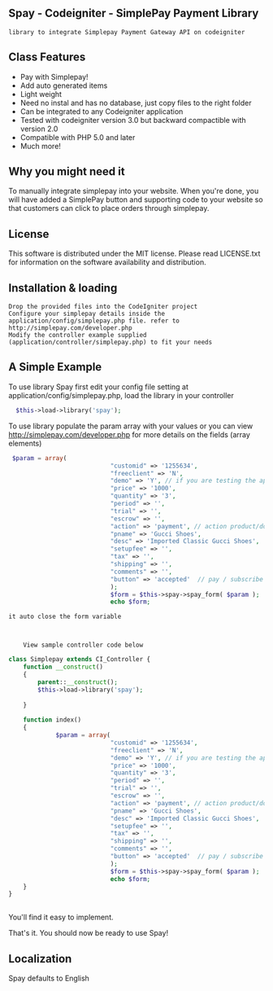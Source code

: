 ## Spay - Codeigniter - SimplePay Payment Library
	library to integrate Simplepay Payment Gateway API on codeigniter

## Class Features

- Pay with Simplepay!
- Add auto generated items 
- Light weight
- Need no instal and has no database, just copy files to the right folder
- Can be integrated to any Codeigniter application
- Tested with codeigniter version 3.0 but backward compactible with version 2.0
- Compatible with PHP 5.0 and later
- Much more!

## Why you might need it

 To manually integrate simplepay into your website. When you're done, you will have added a SimplePay button and supporting code to your website so that customers can click to place orders through simplepay.

## License

This software is distributed under the MIT license. Please read LICENSE.txt for information on the
software availability and distribution.

## Installation & loading



    Drop the provided files into the CodeIgniter project
    Configure your simplepay details inside the application/config/simplepay.php file. refer to http://simplepay.com/developer.php
    Modify the controller example supplied (application/controller/simplepay.php) to fit your needs

	
## A Simple Example

  To use library Spay first edit your config file setting at
  application/config/simplepay.php,
  load the library in your controller
```php
  $this->load->library('spay');
```

   To use library 
   populate the param array with your values or you can view http://simplepay.com/developer.php for more details on the fields (array elements)
```php
 $param = array(
							"customid" => '1255634',
							"freeclient" => 'N',
							"demo" => 'Y', // if you are testing the application [ Y / N ]
							"price" => '1000',
							"quantity" => '3',
							"period" => '',
							"trial" => '',
							"escrow" => '',
							"action" => 'payment', // action product/donation/subscription/payment
							"pname" => 'Gucci Shoes',
							"desc" => 'Imported Classic Gucci Shoes',
							"setupfee" => '',
							"tax" => '',
							"shipping" => '',
							"comments" => '',
							"button" => 'accepted'  // pay / subscribe / escrow / accepted / donation 
							);
							$form = $this->spay->spay_form( $param );
							echo $form;
```
	it auto close the form variable



		View sample controller code below
```php
class Simplepay extends CI_Controller {
	function __construct()
	{
		parent::__construct();
		$this->load->library('spay');  
		 
	}
	
	function index()
	{
			 $param = array(
							"customid" => '1255634',
							"freeclient" => 'N',
							"demo" => 'Y', // if you are testing the application [ Y / N ]
							"price" => '1000',
							"quantity" => '3',
							"period" => '',
							"trial" => '',
							"escrow" => '',
							"action" => 'payment', // action product/donation/subscription/payment
							"pname" => 'Gucci Shoes',
							"desc" => 'Imported Classic Gucci Shoes',
							"setupfee" => '',
							"tax" => '',
							"shipping" => '',
							"comments" => '',
							"button" => 'accepted'  // pay / subscribe / escrow / accepted / donation 
							);
							$form = $this->spay->spay_form( $param );
							echo $form;
	}
}	
	
```

You'll find it easy to implement.

That's it. You should now be ready to use Spay!

## Localization
Spay defaults to English
